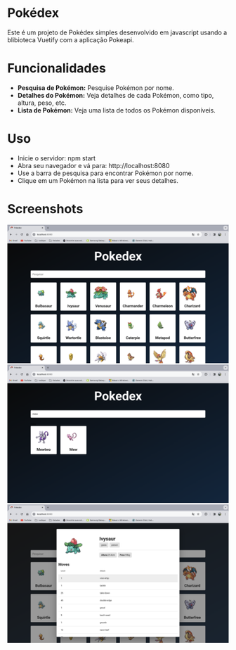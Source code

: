 # Pokédex
Este é um projeto de Pokédex simples desenvolvido em javascript usando a blibioteca Vuetify com a aplicação Pokeapi.

# Funcionalidades
- **Pesquisa de Pokémon:** Pesquise Pokémon por nome.
- **Detalhes do Pokémon:** Veja detalhes de cada Pokémon, como tipo, altura, peso, etc.
- **Lista de Pokémon:** Veja uma lista de todos os Pokémon disponíveis.

# Uso
- Inicie o servidor: npm start
- Abra seu navegador e vá para: http://localhost:8080
- Use a barra de pesquisa para encontrar Pokémon por nome.
- Clique em um Pokémon na lista para ver seus detalhes.

# Screenshots
![image](https://github.com/Eduardo-hvs/Pokedex/blob/main/1.png?raw=true)
![image](https://github.com/Eduardo-hvs/Pokedex/blob/main/2.png?raw=true)
![image](https://github.com/Eduardo-hvs/Pokedex/blob/main/3.png?raw=true)
